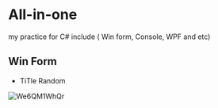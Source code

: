 # All-in-one
my practice for C# include ( Win form, Console, WPF and etc)

## Win Form
- TiTle Random

![We6QM1WhQr](https://user-images.githubusercontent.com/54489997/73130767-1948d480-4031-11ea-8f58-82f618ec0028.gif)

